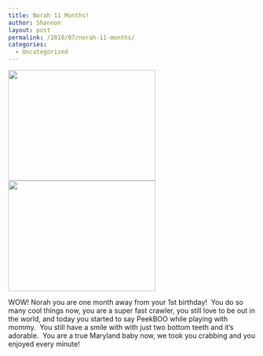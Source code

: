 ```yaml
---
title: Norah 11 Months!
author: Shannon
layout: post
permalink: /2010/07/norah-11-months/
categories:
  - Uncategorized
---
```

[<img class="alignnone size-medium wp-image-1530" title="norah chair teeth pic" src="http://braunerpots.com/blog/wp-content/uploads/2010/07/norah-chair-teeth-pic-300x225.jpg" alt="" width="300" height="225" />][1][<img class="alignnone size-medium wp-image-1531" title="family photo" src="http://braunerpots.com/blog/wp-content/uploads/2010/07/family-photo-300x225.jpg" alt="" width="300" height="225" />][2]

WOW! Norah you are one month away from your 1st birthday!  You do so many cool things now, you are a super fast crawler, you still love to be out in the world, and today you started to say PeekBOO while playing with mommy.  You still have a smile with with just two bottom teeth and it&#8217;s adorable.  You are a true Maryland baby now, we took you crabbing and you enjoyed every minute!

 [1]: http://braunerpots.com/blog/wp-content/uploads/2010/07/norah-chair-teeth-pic.jpg
 [2]: http://braunerpots.com/blog/wp-content/uploads/2010/07/family-photo.jpg